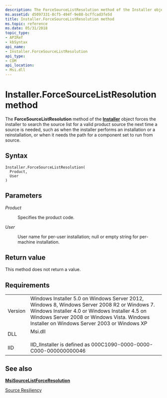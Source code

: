 ```yaml
---
description: The ForceSourceListResolution method of the Installer object forces the Windows Installer to search the source list for a valid product source.
ms.assetid: d5097331-8cf5-494f-9e88-bcffcad3fe5d
title: Installer.ForceSourceListResolution method
ms.topic: reference
ms.date: 05/31/2018
topic_type: 
- APIRef
- kbSyntax
api_name: 
- Installer.ForceSourceListResolution
api_type: 
- COM
api_location: 
- Msi.dll
---
```


# Installer.ForceSourceListResolution method

The **ForceSourceListResolution** method of the [**Installer**](installer-object.md) object forces the installer to search the source list for a valid product source the next time a source is needed, such as when the installer performs an installation or a reinstallation, or when it needs the path for a component set to run from source.

## Syntax


```JScript
Installer.ForceSourceListResolution(
  Product,
  User
)
```



## Parameters

<dl> <dt>

*Product* 
</dt> <dd>

Specifies the product code.

</dd> <dt>

*User* 
</dt> <dd>

User name for per-user installation; null or empty string for per-machine installation.

</dd> </dl>

## Return value

This method does not return a value.

## Requirements



|                    |                                                                                                                                                                                                                                                         |
|--------------------|---------------------------------------------------------------------------------------------------------------------------------------------------------------------------------------------------------------------------------------------------------|
| Version<br/> | Windows Installer 5.0 on Windows Server 2012, Windows 8, Windows Server 2008 R2 or Windows 7. Windows Installer 4.0 or Windows Installer 4.5 on Windows Server 2008 or Windows Vista. Windows Installer on Windows Server 2003 or Windows XP<br/> |
| DLL<br/>     | <dl> <dt>Msi.dll</dt> </dl>                                                                                                                                                                      |
| IID<br/>     | IID\_IInstaller is defined as 000C1090-0000-0000-C000-000000000046<br/>                                                                                                                                                                           |



## See also

<dl> <dt>

[**MsiSourceListForceResolution**](/windows/desktop/api/Msi/nf-msi-msisourcelistforceresolutiona)
</dt> <dt>

[Source Resiliency](source-resiliency.md)
</dt> </dl>

 

 




